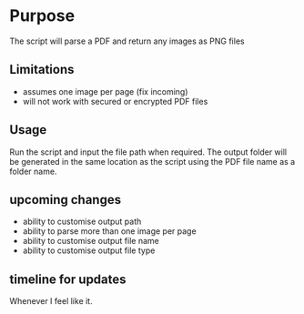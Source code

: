 # Purpose

The script will parse a PDF and return any images as PNG files

## Limitations

- assumes one image per page (fix incoming)
- will not work with secured or encrypted PDF files

## Usage

Run the script and input the file path when required. The output folder will be generated in the same location as the script using the PDF file name as a folder name.

## upcoming changes

- ability to customise output path
- ability to parse more than one image per page
- ability to customise output file name
- ability to customise output file type

## timeline for updates

Whenever I feel like it.
